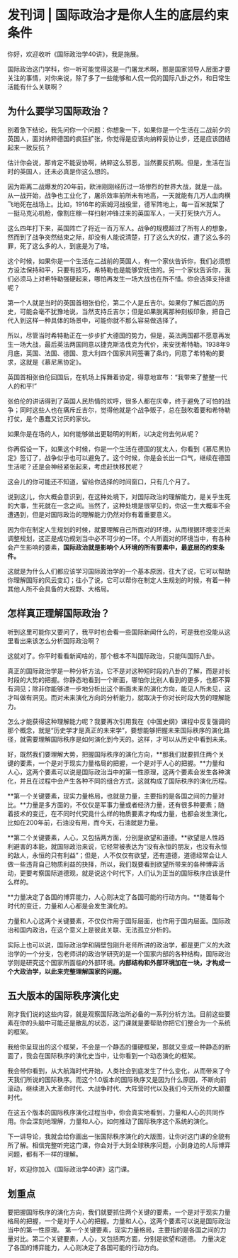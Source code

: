 # 发刊词 | 国际政治才是你人生的底层约束条件

你好，欢迎收听《国际政治学40讲》，我是施展。

国际政治这门学科，你一听可能觉得这是一门屠龙术啊，那是国家领导人层面才要关注的事情，对你来说，除了多了一些能够和人侃一侃的国际八卦之外，和日常生活能有什么关联啊？

## 为什么要学习国际政治？

别着急下结论，我先问你一个问题：你想象一下，如果你是一个生活在二战前夕的英国人，面对纳粹德国的疯狂扩张，你觉得是应该向纳粹妥协让步，还是应该团结起来一致反抗？

估计你会说，那肯定不能妥协啊，纳粹这么邪恶，当然要反抗啊。但是，生活在当时的英国人，还未必真是你这么想的。

因为距离二战爆发的20年前，欧洲刚刚经历过一场惨烈的世界大战，就是一战。从一战开始，战争也工业化了，屠杀效率前所未有地高，一天就能有几万人血肉横飞地死在战场上。比如，1916年的索姆河战役里，德军阵地上，每一百米就架了一挺马克沁机枪，像割庄稼一样扫射冲锋过来的英国军人，一天打死快六万人。

这么四年打下来，英国阵亡了将近一百万军人。战争的规模超过了所有人的想象，然而到了战争突然结束之际，却没有人能说清楚，打了这么大的仗，遭了这么多的罪，死了这么多的人，到底是为了啥。

这个时候，如果你是一个生活在二战前的英国人，有一个家伙告诉你，我们必须想方设法保持和平，只要有技巧，希特勒也是能够安抚住的。另一个家伙告诉你，我们必须马上对希特勒强硬起来，哪怕再发生一场大战也在所不惜。你会选择支持谁呢？

第一个人就是当时的英国首相张伯伦，第二个人是丘吉尔。如果你了解后面的历史，可能会毫不犹豫地说，当然支持丘吉尔；但是如果脱离那种刻板印象，把自己代入到这样一种具体的场景中，可能你就不那么容易做选择了。

所以，尽管当时希特勒正在一步步扩大德国的势力，但是，英法两国都不愿意再发生一场大战，最后英法两国同意以捷克斯洛伐克为代价，来安抚希特勒。1938年9月底，英国、法国、德国、意大利四个国家共同签署了条约，同意了希特勒的要求，这就是《慕尼黑协定》。

英国首相张伯伦回国后，在机场上挥舞着协定，得意地宣布：“我带来了整整一代人的和平\!”

张伯伦的讲话得到了英国人民热情的欢呼，很多人都在庆幸，终于避免了可怕的战争；同时这些人也在痛斥丘吉尔，觉得他就是个战争贩子，总在鼓吹着要和希特勒打仗，是个愚蠢又讨厌的家伙。

如果你是在场的人，如何能够做出更聪明的判断，以决定何去何从呢？

你再假设一下，如果这个时候，你是一个生活在德国的犹太人，你看到《慕尼黑协定》签订了，战争似乎也可以避免了。这个时候，你是会长出一口气，继续在德国生活呢？还是会神经紧张起来，考虑赶快移民呢？

这会儿的你可能还不知道，留给你选择的时间窗口，只有几个月了。

说到这儿，你大概会意识到，在这种处境下，对国际政治的理解能力，是关乎生死的大事，生死就在一念之间。当然了，这种处境是很罕见的，你这一生大概率不会遭遇到，但是对国际政治的理解能力仍然对你有着重要意义。

因为你在制定人生规划的时候，就要理解自己所面对的环境，从而根据环境变迁来调整规划，这正是成功规划当中必不可少的一环。个人所面对的环境当中，有各种会产生影响的要素，**国际政治就是影响个人环境的所有要素中，最底层的约束条件。**

这就是为什么人们都应该学习国际政治学的一个基本原因，往大了说，它可以帮助你理解国际的风云变幻；往小了说，它可以帮你在制定人生规划的时候，有着一种其他人所不会具备的大视野、大格局。

## 怎样真正理解国际政治？

听到这里可能你又要问了，我平时也会看一些国际新闻什么的，可是我也没能从这里看出来该怎么分析国际政治啊？

这就对了。你平时看看新闻啥的，那个根本不叫国际政治，只能叫国际八卦。

真正的国际政治学是一种分析方法，它不是对这种短时段的八卦的了解，而是对长时段的大势的把握。你静态地看到一个断面，哪怕你比别人看到的更多，也都不算有洞见；除非你能够进一步地分析出这个断面未来的演化方向，能见人所未见，这才叫做有洞见。而对未来演化方向的分析能力，就取决于你对长时段大势的理解能力。

怎么才能获得这种理解能力呢？我要再次引用我在《中国史纲》课程中反复强调的那个概念，就是“历史学才是真正的未来学”，要想能够把握未来国际秩序的演化路径，就需要理解国际秩序是如何演化到今天的。这样，才可以从历史中看到未来。

好，既然我们要理解大势，把握国际秩序的演化方向，**那我们就要抓住两个关键的要素，一个是对于现实力量格局的把握，一个是对于人心的把握。**力量和人心，这两个要素可以说是国际政治当中的第一性原理，这两个要素会发生各种演化，并且在过程中会产生各种不同的组合方式，这就构成了国际秩序的演化历程。

**第一个关键要素，现实力量格局，也就是力量，主要指的是各国之间的力量对比。**力量是多方面的，不仅仅是军事力量或者经济力量，还有很多种要素；随着技术的变迁，在不同时代究竟什么样的物质要素才构成力量，也都会发生演化，比如在200年前，石油没有用，而今天，石油就是力量。

**第二个关键要素，人心，又包括两方面，分别是欲望和道德。**欲望是人性趋利避害的本能，就国际政治来说，它经常被表达为“没有永恒的朋友，也没有永恒的敌人，永恒的只有利益”；但是，人不仅仅有欲望，还有道德，道德经常会让人做一些违背自己物质利益的抉择，所以，我们既要看到欲望所带来的各种博弈活动，更要考察国际道德观，就是说这个时代下，人们认为正当的国际秩序应该是什么样的。

**力量决定了各国的博弈能力，人心则决定了各国可能的行动方向。**随着每个时代的变迁，力量和人心都是会发生演化的。

力量和人心这两个关键要素，不仅仅作用于国际层面，也作用于国内层面。国际政治和国内政治，在这个意义上是彼此关联、无法孤立分析的。

实际上也可以说，国际政治学和隔壁包刚升老师所讲的政治学，都是更广义的大政治学的一个分支，包老师讲的政治学研究的是一个国家内部的各种结构，国际政治学则是研究这个国家所面临的外部环境。**内部结构和外部环境加在一块，才构成一个大政治学，以此来完整理解国家的问题。**

## 五大版本的国际秩序演化史

刚才我们说的这些内容，就是观察国际政治所必备的一系列分析方法。目前这些要素在你的头脑中可能还是散乱的状态，这门课就是要帮助你把它们整合为一个系统的框架。

我给你呈现出的这个框架，不会是一个静态的僵硬框架，那就又变成一种静态的断面了，我会在国际秩序的演化史当中，让你看到一个动态演化的框架。

我会带你看到，从大航海时代开始，人类社会到底发生了什么变化，从而带来了今天我们所说的国际秩序。而这个1.0版本的国际秩序又是因为什么原因，不断向前滚动，继续进入大革命时代、大战争时代、大阵营时代以及我们今天所处的大颠覆时代。

在这五个版本的国际秩序演化过程当中，你会真实地看到，力量和人心的共同作用。你会深刻地理解，力量和人心，如何推动了国际秩序这个系统的演化。

下一讲导论，我就会给你画出一张国际秩序演化的大版图，让你对这门课的全貌有所了解。相信完整听完这门课，你会对于大到全球秩序问题，小到身边的人际博弈问题，都有不一样的理解。

好，欢迎你加入《国际政治学40讲》这门课。

## 划重点

要把握国际秩序的演化方向，我们就要抓住两个关键的要素，一个是对于现实力量格局的把握，一个是对于人心的把握。力量和人心，这两个要素可以说是国际政治当中的第一性原理。 第一个关键要素，现实力量格局，主要指的是各国之间的力量对比。第二个关键要素，人心，又包括两方面，分别是欲望和道德。 力量决定了各国的博弈能力，人心则决定了各国可能的行动方向。

